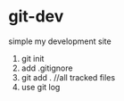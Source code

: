 # git-dev
simple my development site

1. git init
2. add .gitignore
3. git add . //all tracked files
4. use git log

